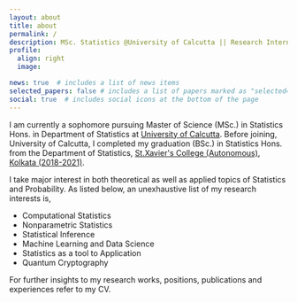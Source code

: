 ```yaml
---
layout: about
title: about
permalink: /
description: MSc. Statistics @University of Calcutta || Research Intern @ISI KOLKATA and @IISER KOLKATA
profile:
  align: right
  image: 

news: true  # includes a list of news items
selected_papers: false # includes a list of papers marked as "selected={true}"
social: true  # includes social icons at the bottom of the page
---
```


I am currently a sophomore pursuing Master of Science (MSc.) in Statistics Hons. in Department of Statistics at [University of Calcutta](https://www.caluniv.ac.in/academic/Statistics.html). Before joining, University of Calcutta, I completed my graduation (BSc.) in Statistics Hons. from the Department of Statistics, [St.Xavier's College (Autonomous), Kolkata (2018-2021)](https://www.sxccal.edu/b-sc-statistics-department/).

I take major interest in both theoretical as well as applied topics of Statistics and Probability. As listed below, an unexhaustive list of my research interests is,

* Computational Statistics
* Nonparametric Statistics
* Statistical Inference
* Machine Learning and Data Science
* Statistics as a tool to Application
* Quantum Cryptography

For further insights to my research works, positions, publications and experiences refer to my CV.

